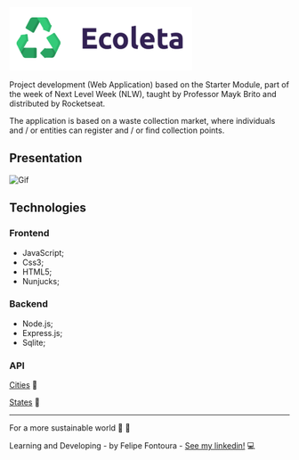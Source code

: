 <img alt="GitHub language count" src="https://github.com/FelipeFontouraBr/Ecoleta/blob/master/.github/ecoleta.png">
 
Project development (Web Application) based on the Starter Module, part of the week of Next Level Week (NLW), taught by Professor Mayk Brito and distributed by Rocketseat.

The application is based on a waste collection market, where individuals and / or entities can register and / or find collection points.

## Presentation

<img alt="Gif" src="https://github.com/FelipeFontouraBr/Ecoleta/blob/master/.github/ecoleta1.gif">

## Technologies

### Frontend

- JavaScript;
- Css3;
- HTML5;
- Nunjucks;

### Backend

- Node.js;
- Express.js;
- Sqlite;

### API 

[Cities](https://servicodados.ibge.gov.br/api/docs/localidades?versao=1#api-Municipios-estadosUFMunicipiosGet) :office: 

 [States](https://servicodados.ibge.gov.br/api/v1/localidades/estados) :convenience_store:

----
For a more sustainable world :evergreen_tree: :green_heart:

Learning and Developing - by Felipe Fontoura - [See my linkedin!](https://www.linkedin.com/in/fontourafelipe/) :computer:
